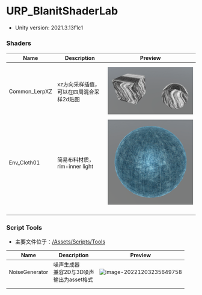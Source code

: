 # URP_BlanitShaderLab


- Unity version: 2021.3.13f1c1



### Shaders



| Name          | Description                              | Preview                                                      |
| ------------- | ---------------------------------------- | ------------------------------------------------------------ |
|               |                                          |                                                              |
|               |                                          |                                                              |
| Common_LerpXZ | xz方向采样插值，可以在四周混合采样2d贴图 | ![image-20230101230358242](README.assets/image-20230101230358242.png) |
|               |                                          |                                                              |
| Env_Cloth01   | 简易布料材质，rim+inner light            | ![image-20230101230110162](README.assets/image-20230101230110162.png) |
|               |                                          |                                                              |
|               |                                          |                                                              |
|               |                                          |                                                              |
|               |                                          |                                                              |



### Script Tools

- 主要文件位于：[/Assets/Scripts/Tools](https://github.com/blanit/URP_BlanitShaderLab/tree/main/Assets/Scripts/Tools)

| Name           | Description                                         | Preview                                                      |
| -------------- | --------------------------------------------------- | ------------------------------------------------------------ |
| NoiseGenerator | 噪声生成器<br />兼容2D与3D噪声<br />输出为asset格式 | ![image-20221203235649758](README.assets/image-20221203235649758.png) |
|                |                                                     |                                                              |
|                |                                                     |                                                              |

